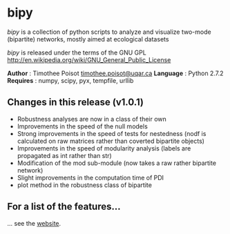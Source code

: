 # bipy

*bipy* is a collection of python scripts to analyze and visualize two-mode (bipartite) networks, mostly aimed at ecological datasets

*bipy* is released under the terms of the GNU GPL <http://en.wikipedia.org/wiki/GNU_General_Public_License>

**Author** : Timothee Poisot <timothee.poisot@uqar.ca>
**Language** : Python  2.7.2
**Requires** : numpy, scipy, pyx, tempfile, urllib

## Changes in this release (v1.0.1)

* Robustness analyses are now in a class of their own
* Improvements in the speed of the null models
* Strong improvements in the speed of tests for nestedness (nodf is calculated on raw matrices rather than coverted bipartite objects)
* Improvements in the speed of modularity analysis (labels are propagated as int rather than str)
* Modification of the mod sub-module (now takes a raw rather bipartite network)
* Slight improvements in the computation time of PDI
* plot method in the robustness class of bipartite

## For a list of the features...

... see the [website](http://tpoisot.github.com/bipy/).